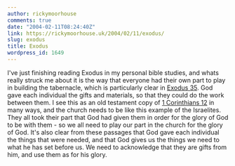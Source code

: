 ```yaml
---
author: rickymoorhouse
comments: true
date: "2004-02-11T08:24:40Z"
link: https://rickymoorhouse.uk/2004/02/11/exodus/
slug: exodus
title: Exodus
wordpress_id: 1649
---
```


I've just finishing reading Exodus in my personal bible studies, and whats really struck me about it is the way that everyone had their own part to play in building the tabernacle, which is particularly clear in [Exodus 35](http://bible.gospelcom.net/bible?passage=Exodus+35&version=NIV&language=english). God gave each individual the gifts and materials, so that they could do the work between them. I see this as an old testament copy of [1 Corinthians 12](http://bible.gospelcom.net/bible?passage=1+Corinthians+12&version=NIV&language=english) in many ways, and the church needs to be like this example of the Israelites. They all took their part that God had given them in order for the glory of God to be with them - so we all need to play our part in the church for the glory of God. It's also clear from these passages that God gave each individual the things that were needed, and that God gives us the things we need to what he has set before us. We need to acknowledge that they are gifts from him, and use them as for his glory.
